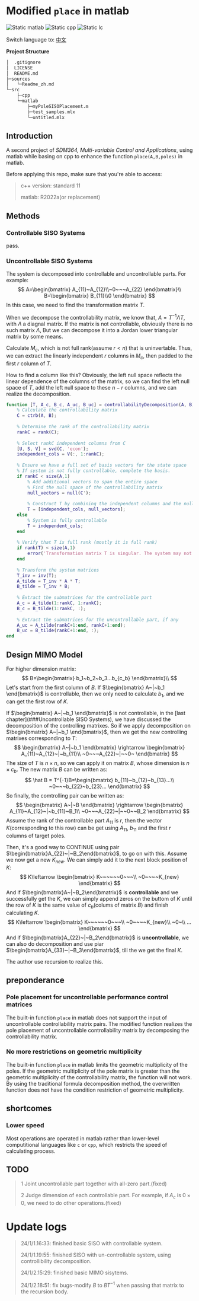 # Modified `place` in matlab

![Static matlab](https://img.shields.io/badge/matlab-2022a-green)
![Static cpp](https://img.shields.io/badge/c++-11-blue)
![Static lc](https://img.shields.io/badge/Linear-Control-red)

Switch language to: [中文](sources/Readme_zh.md)

**Project Structure**

```bash
│  .gitignore
│  LICENSE
│  README.md
├─sources
│	└─Readme_zh.md
└─src
	├─cpp
	└─matlab
   		├─myPoleSISOPlacement.m
   		├─test_samples.mlx
   		└─untitled.mlx
```

## Introduction

A second project of *SDM364, Multi-variable Control and Applications*, using matlab while basing on cpp to enhance the function `place(A,B,poles)` in matlab.

Before applying this repo, make sure that you're able to access:

> c++ version: standard 11
>
> matlab: R2022a(or replacement)

## Methods

### Controllable SISO Systems

pass.

### Uncontrollable SISO Systems

The system is decomposed into controllable and uncontrollable parts. For example:
$$
A=\begin{bmatrix}
A_{11}~A_{12}\\~0~~~A_{22}
\end{bmatrix}\\
B=\begin{bmatrix}
B_{11}\\0
\end{bmatrix}
$$
In this case, we need to find the transformation matrix $T$.

When we decompose the controllability matrix, we know that, $A=T^{-1}\Lambda T$, with $\Lambda$ a diagnal matrix. If the matrix is not controllable, obviously there is no such matrix $\Lambda$, But we can decompose it into a Jordan lower triangular matrix by some means.

Calculate $M_c$, which is not full rank(assume $r<n$) that is uninvertable. Thus, we can extract the linearly independent $r$ columns in $M_c$,  then padded to the first $r$ column of $T$.

How to find a column like this? Obviously, the left null space reflects the linear dependence of the columns of the matrix, so we can find the left null space of $T$, add the left null space to these $n-r$ columns, and we can realize the decomposition.

```matlab
function [T, A_c, B_c, A_uc, B_uc] = controllabilityDecomposition(A, B)
    % Calculate the controllability matrix
    C = ctrb(A, B);
    
    % Determine the rank of the controllability matrix
    rankC = rank(C);
    
    % Select rankC independent columns from C
    [U, S, V] = svd(C, 'econ');
    independent_cols = V(:, 1:rankC);
    
    % Ensure we have a full set of basis vectors for the state space
    % If system is not fully controllable, complete the basis.
    if rankC < size(A,1)
        % Add additional vectors to span the entire space
        % Find the null space of the controllability matrix
        null_vectors = null(C');
        
        % Construct T by combining the independent columns and the null space
        T = [independent_cols, null_vectors];
    else
        % System is fully controllable
        T = independent_cols;
    end
    
    % Verify that T is full rank (mostly it is full rank)
    if rank(T) < size(A,1)
        error('Transformation matrix T is singular. The system may not be controllable.');
    end
    
    % Transform the system matrices
    T_inv = inv(T);
    A_tilde = T_inv * A * T;
    B_tilde = T_inv * B;
    
    % Extract the submatrices for the controllable part
    A_c = A_tilde(1:rankC, 1:rankC);
    B_c = B_tilde(1:rankC, :);
    
    % Extract the submatrices for the uncontrollable part, if any
    A_uc = A_tilde(rankC+1:end, rankC+1:end);
    B_uc = B_tilde(rankC+1:end, :);
end
```

## Design MIMO Model

For higher dimension matrix:
$$
B=\begin{bmatrix}
b_1~b_2~b_3...b_{c_b}
\end{bmatrix}\\
$$
Let's start from the first column of $B$. If $\begin{bmatrix}
A~|~b_1
\end{bmatrix}$ is controllable, then we only need to calculate $b_1$, and we can get the first row of $K$.

If $\begin{bmatrix}
A~|~b_1
\end{bmatrix}$ is not controllable, in the [last chapter](###Uncontrollable SISO Systems), we have discussed the decomposition of the controlling matrixes. So if we apply decomposition on $\begin{bmatrix}
A~|~b_1
\end{bmatrix}$, then we get the new controlling matrixes corresponding to $T$:
$$
\begin{bmatrix}
A~|~b_1
\end{bmatrix}
\rightarrow
\begin{bmatrix}
A_{11}~A_{12}~|~b_{11}\\
~0~~~A_{22}~|~~0~
\end{bmatrix}
$$
The size of $T$ is $n\times n$, so we can apply it on matrix $B$, whose dimension is $n\times c_b$. The new matrix $B$ can be written as:
$$
\hat B = T^{-1}B=\begin{bmatrix}
b_{11}~b_{12}~b_{13}...\\
~0~~~b_{22}~b_{23}...
\end{bmatrix}
$$
So finally, the comtrolling pair can be written as:
$$
\begin{bmatrix}
A~|~B
\end{bmatrix}
\rightarrow
\begin{bmatrix}
A_{11}~A_{12}~|~b_{11}~B_1\\
~0~~~A_{22}~|~~0~~B_2
\end{bmatrix}
$$
Assume the rank of the controllable part $A_{11}$ is $r$, then the vector $K$(corresponding to this row) can be get using $A_{11},~b_{11}$ and the first $r$ columns of target poles.

Then, it's a good way to CONTINUE using pair $\begin{bmatrix}A_{22}~|~B_2\end{bmatrix}$, to go on with this. Assume we now get a new $K_{new}$. We can simply add it to the next block position of $K$:
$$
K\leftarrow \begin{bmatrix}
K~~~~~~0~~~\\
~0~~~~K_{new}
\end{bmatrix}
$$
And if $\begin{bmatrix}A~|~B_2\end{bmatrix}$ is **controllable** and we successfully get the $K$, we can simply append zeros on the buttom of $K$ until the row of $K$ is the same value of $c_b$(colums of matrix $B$) and finish calculating $K$.
$$
K\leftarrow \begin{bmatrix}
K~~~~~~0~~~\\
~0~~~~K_{new}\\
~0~\\
...
\end{bmatrix}
$$
And if  $\begin{bmatrix}A_{22}~|~B_2\end{bmatrix}$ is **uncontrollable**, we can also do decomposition and use piar  $\begin{bmatrix}A_{33}~|~B_3\end{bmatrix}$, till the we get the final $K$.

The author use recursion to realize this.

## preponderance

### Pole placement for uncontrollable performance control matrices

The built-in  function `place` in matlab does not support the input of uncontrollable controllability matrix pairs. The modified function realizes the pole placement of uncontrollable controllability matrix by decomposing the controllability matrix.

### No more restrictions on geometric multiplicity

The built-in  function `place` in matlab limits the geometric multiplicity of the poles. If the geometric multiplicity of the pole matrix is greater than the geometric multiplicity of the controllability matrix, the function will not work. By using the traditional formula decomposition method, the overwritten function does not have the condition restriction of geometric multiplicity.

## shortcomes

### Lower speed

Most operations are operated in matlab rather than lower-level computitional languages like `c` or `cpp`, which restricts the speed of calculating process.

## TODO

> 1 Joint uncontrollable part together with all-zero part.(fixed)
>
> 2 Judge dimension of each controllable part. For example, if $A_c$ is $0\times 0$, we need to do other operations.(fixed)

# Update logs

> 24/1/1.16:33: finished basic SISO with controllable system.
>
> 24/1/1.19:55: finished SISO with un-controllable system, using controllibility decomposition.
>
> 24/1/2.15:29: finished basic MIMO sisytems.
>
> 24/1/2.18:51: fix bugs-modify $B$ to $BT^{-1}$ when passing that matrix to the recursion body.



